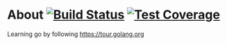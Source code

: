 # About [![Build Status](https://travis-ci.org/karpikpl/tourOfGo.svg?branch=master)](https://travis-ci.org/karpikpl/tourOfGo) [![Test Coverage](https://api.codeclimate.com/v1/badges/13958420aa3e1cedcf7e/test_coverage)](https://codeclimate.com/github/karpikpl/tourOfGo/test_coverage)
Learning go by following https://tour.golang.org
